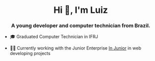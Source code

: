 <h1 align="center">Hi 👋, I'm Luiz</h1>
<h3 align="center">A young developer and computer technician from Brazil.</h3>


- 🎓 Graduated Computer Technician in IFRJ
  
- 👨‍💻 Currently working with the Junior Enterprise [In Junior](https://github.com/IN-Junior-UFF) in web developing projects
